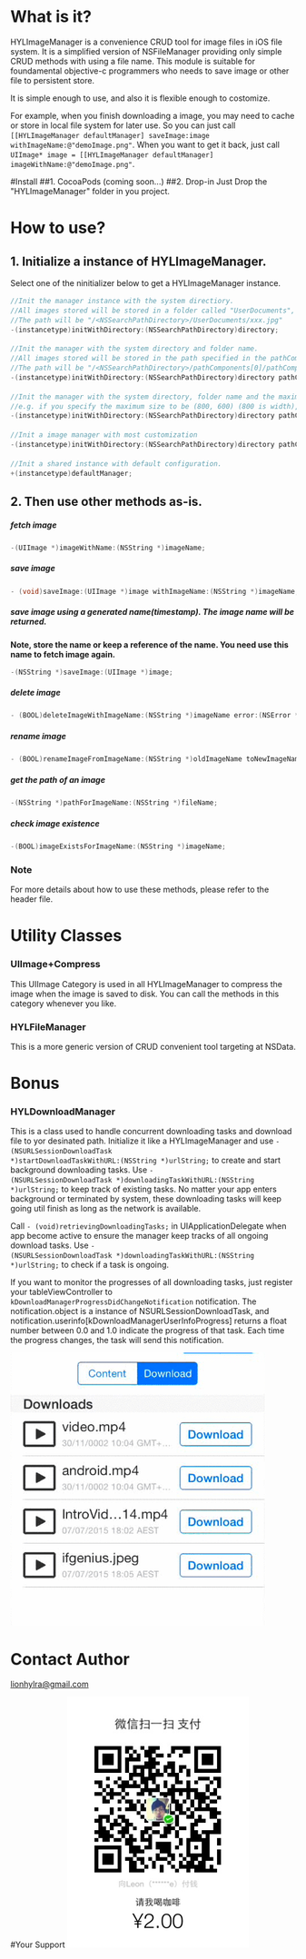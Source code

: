 # What is it?

HYLImageManager is a convenience CRUD tool for image files in iOS file system. It is a simplified version of NSFileManager providing only simple CRUD methods with using a file name. This module is suitable for foundamental objective-c programmers who needs to save image or other file to persistent store. 

It is simple enough to use, and also it is flexible enough to costomize.

For example, when you finish downloading a image, you may need to cache or store in local file system for later use. So you can just call <code>[[HYLImageManager defaultManager] saveImage:image withImageName:@"demoImage.png"</code>. When you want to get it back, just call <code>UIImage* image = [[HYLImageManager defaultManager] imageWithName:@"demoImage.png"</code>.

#Install
##1. CocoaPods
(coming soon...)
##2. Drop-in
Just Drop the "HYLImageManager" folder in you project.

# How to use?
## 1. Initialize a instance of HYLImageManager. 
Select one of the ninitializer below to get a HYLImageManager instance.
```objective-c
//Init the manager instance with the system directiory.
//All images stored will be stored in a folder called "UserDocuments", to its original size without thumbnail. It will not be compressed.
//The path will be "/<NSSearchPathDirectory>/UserDocuments/xxx.jpg"
-(instancetype)initWithDirectory:(NSSearchPathDirectory)directory;

//Init the manager with the system directory and folder name.
//All images stored will be stored in the path specified in the pathComponents, to its original size without thumbnail. It will not be compressed.
//The path will be "/<NSSearchPathDirectory>/pathComponents[0]/pathComponents[1]/pathComponents[2]/.../xxx.jpg"
-(instancetype)initWithDirectory:(NSSearchPathDirectory)directory pathComponents:(nullable NSArray *)pathComponents;

//Init the manager with the system directory, folder name and the maximum size of the image you want it be. When the image is saved to the disk, it will be resized to the maximum size you specify while keeping its ratio. If it's original size is smaller than the maximum size, it will not be resized.
//e.g. if you specify the maximum size to be (800, 600) (800 is width), and image's original size is (1000,1000), it will be resized to (600,600)
-(instancetype)initWithDirectory:(NSSearchPathDirectory)directory pathComponents:(NSArray *)pathComponents maxSize:(CGSize)maxSize;

//Init a image manager with most customization
-(instancetype)initWithDirectory:(NSSearchPathDirectory)directory pathComponents:(nullable NSArray *)pathComponents maxSize:(CGSize)maxSize thumbnailMaxSize:(CGSize)thumbnailMaxSize compressionQuality:(float)quality ignoreThumbnail:(BOOL)flag NS_DESIGNATED_INITIALIZER;

//Init a shared instance with default configuration.
+(instancetype)defaultManager;
```
## 2. Then use other methods as-is. 

##### fetch image
```objective-c
-(UIImage *)imageWithName:(NSString *)imageName;
```
##### save image 
```objective-c
- (void)saveImage:(UIImage *)image withImageName:(NSString *)imageName;
```
##### save image using a generated name(timestamp). The image name will be returned.
**Note, store the name or keep a reference of the name. You need use this name to fetch image again.**
```objective-c
-(NSString *)saveImage:(UIImage *)image;
```
##### delete image
```objective-c
- (BOOL)deleteImageWithImageName:(NSString *)imageName error:(NSError **)error;
```
##### rename image
```objective-c
- (BOOL)renameImageFromImageName:(NSString *)oldImageName toNewImageName:(NSString *)newImageName error:(NSError **)error;
```
##### get the path of an image
```objective-c
-(NSString *)pathForImageName:(NSString *)fileName;
```
##### check image existence
```objective-c
-(BOOL)imageExistsForImageName:(NSString *)imageName;
```

### Note
For more details about how to use these methods,  please refer to the header file.

# Utility Classes

### UIImage+Compress
This UIImage Category is used in all HYLImageManager to compress the image when the image is saved to disk. You can call the methods in this category whenever you like.

### HYLFileManager
This is a more generic version of CRUD convenient tool targeting at NSData.

# Bonus

### HYLDownloadManager
This is a class used to handle concurrent downloading tasks and download file to yor desinated path. Initialize it like a HYLImageManager and use <code>- (NSURLSessionDownloadTask *)startDownloadTaskWithURL:(NSString *)urlString;</code> to create and start background downloading tasks. Use <code>- (NSURLSessionDownloadTask *)downloadingTaskWithURL:(NSString *)urlString;</code> to keep track of existing tasks. No matter your app enters background or terminated by system, these downloading tasks will keep going util finish as long as the network is available. 

Call <code>- (void)retrievingDownloadingTasks;</code> in UIApplicationDelegate when app become active to ensure the manager keep tracks of all ongoing download tasks. Use <code>- (NSURLSessionDownloadTask *)downloadingTaskWithURL:(NSString *)urlString;</code> to check if a task is ongoing.

If you want to monitor the progresses of all downloading tasks, just register your tableViewController to <code>kDownloadManagerProgressDidChangeNotification</code> notification. The notification.object is a instance of NSURLSessionDownloadTask, and notification.userinfo[kDownloadManagerUserInfoProgress] returns a float number between 0.0 and 1.0 indicate the progress of that task. Each time the progress changes, the task will send this notification.

![Alt downloading](/downloading.gif)

# Contact Author
lionhylra@gmail.com

#Your Support
![Alt donate](/donate.jpg)